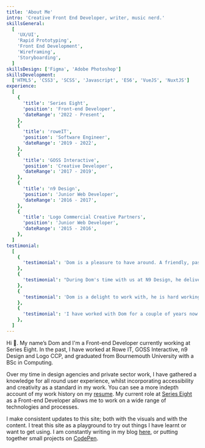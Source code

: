 ```yaml
---
title: 'About Me'
intro: 'Creative Front End Developer, writer, music nerd.'
skillsGeneral:
  [
    'UX/UI',
    'Rapid Prototyping',
    'Front End Development',
    'Wireframing',
    'Storyboarding',
  ]
skillsDesign: ['Figma', 'Adobe Photoshop']
skillsDevelopment:
  ['HTML5', 'CSS3', 'SCSS', 'Javascript', 'ES6', 'VueJS', 'NuxtJS']
experience:
  [
    {
      'title': 'Series Eight',
      'position': 'Front-end Developer',
      'dateRange': '2022 - Present',
    },
    {
      'title': 'roweIT',
      'position': 'Software Engineer',
      'dateRange': '2019 - 2022',
    },
    {
      'title': 'GOSS Interactive',
      'position': 'Creative Developer',
      'dateRange': '2017 - 2019',
    },
    {
      'title': 'n9 Design',
      'position': 'Junior Web Developer',
      'dateRange': '2016 - 2017',
    },
    {
      'title': 'Logo Commercial Creative Partners',
      'position': 'Junior Web Developer',
      'dateRange': '2015 - 2016',
    },
  ]
testimonial:
  [
    {
      'testimonial': 'Dom is a pleasure to have around. A friendly, passionate, motivated individual who will stop at nothing to help if needed. Dom is a self driven guy who works equally well on his own as he does as part of a team. He is always looking for better ways to create solutions to problems and is great at dissecting code to create innovative creative. Highly recommended.',
    },
    {
      'testimonial': "During Dom's time with us at N9 Design, he delivered on every task thrown at him. He fitted in really well within our team and wasn't phased by our need for a very mixed skill-set, including full tech' responsibility on projects. Dom brings an air of calm and can-do with him and will be an asset to any team.",
    },
    {
      'testimonial': 'Dom is a delight to work with, he is hard working and will complete given projects/tasks to a very high standard. I enjoy working alongside Dom and think he is a great asset to any team.',
    },
    {
      'testimonial': 'I have worked with Dom for a couple of years now and always found him friendly and easy to work with. Several times during the time we worked together he was given tasks that required learning new skills and each time he rose to the challenge.',
    },
  ]
---
```


Hi 👋. My name’s Dom and I'm a Front-end Developer currently working at Series Eight. In the past, I have worked at Rowe IT, GOSS Interactive, n9 Design and Logo CCP, and graduated from Bournemouth University with a BSc in Computing.

Over my time in design agencies and private sector work, I have gathered a knowledge for all round user experience, whilst incorporating accessibility and creativity as a standard in my work. You can see a more indepth account of my work history on my <a href="/docs/resume.pdf" target="_blank" rel="noopener">resume</a>. My current role at [Series Eight](https://serieseight.com/) as a Front-end Developer allows me to work on a wide range of technologies and processes.

I make consistent updates to this site; both with the visuals and with the content. I treat this site as a playground to try out things I have learnt or want to get using. I am constantly writing in my blog <a href="/articles">here</a>, or putting together small projects on [CodePen](https://codepen.io/dominickjay217/).
